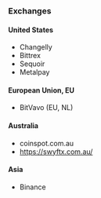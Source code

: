 ### Exchanges

#### United States

- Changelly
- Bittrex
- Sequoir
- Metalpay

#### European Union, EU

- BitVavo (EU, NL)

#### Australia

- coinspot.com.au
- https://swyftx.com.au/

#### Asia

- Binance
